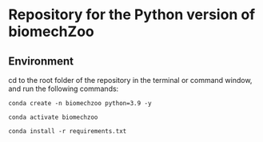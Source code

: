 # Repository for the Python version of biomechZoo

## Environment

cd to the root folder of the repository in the terminal or command window, and run the following commands:

``conda create -n biomechzoo python=3.9 -y``

``conda activate biomechzoo``

``conda install -r requirements.txt``